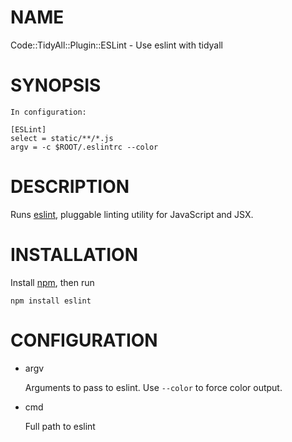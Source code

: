 # NAME

Code::TidyAll::Plugin::ESLint - Use eslint with tidyall

# SYNOPSIS

    In configuration:

    [ESLint]
    select = static/**/*.js
    argv = -c $ROOT/.eslintrc --color

# DESCRIPTION

Runs [eslint](http://eslint.org//), pluggable linting utility for JavaScript
and JSX.

# INSTALLATION

Install [npm](https://npmjs.org/), then run

    npm install eslint

# CONFIGURATION

- argv

    Arguments to pass to eslint. Use `--color` to force color output.

- cmd

    Full path to eslint

